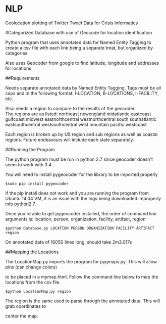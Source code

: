 # NLP
Geolocation plotting of Twitter Tweet Data for Crisis Informatics

#Categorized Database with use of Geocode for location identification

Python program that uses annotated data for Named Entity Tagging to create a csv file
with each line being a separate treat, but organized by categories

Also uses Geocoder from google to find latitude, longitude and addresses for locations

##Requirements

Needs separate annotated data by Named Entity Tagging.  Tags must be all caps and 
in the following format: I-LOCATION, B-LOCATIONS, I-FACILITY, etc.

Also needs a region to compare to the results of the geocoder.  
The regions are as listed:
northeast
newengland
midatlantic
eastcoast
gulfcoast
midwest
eastnorthcentral
westnorthcentral
south
southatlantic
eastsouthcentral
westsouthcentral
west
mountain
pacific
westcoast

Each region is broken up by US region and sub regions as well as coastal regions.
Future endeavours will include each state separately.

##Running the Program

The python program must be run in python 2.7 since geocoder doesn't seem to work with 3.4

You will need to install pygeocoder for the library to be imported properly
	
	$sudo pip install pygeocoder

If the pip install does not work and you are running the program from Ubuntu 14.04 VM, it is an issue
with the logs being downloaded improperly into python2.7.  

Once you're able to get pygeocoder installed, the order of command line arguments is:
location, person, organization, facility, artifact, region

  	$python Database.py LOCATION PERSON ORGANIZATION FACILITY ARTIFACT region

On annotated data of 16050 lines long, should take 2m3.017s

##Mapping the Locations

The LocationMap.py imports the program for pygmaps.py.  This will allow pins (can change colors)

to be placed in a mymap.html.  Follow the command line below to map the locations from the csv file.

	$python LocationMap.py region

The region is the same used to parse through the annotated data.  This will grab coordinates to 

center the map.
